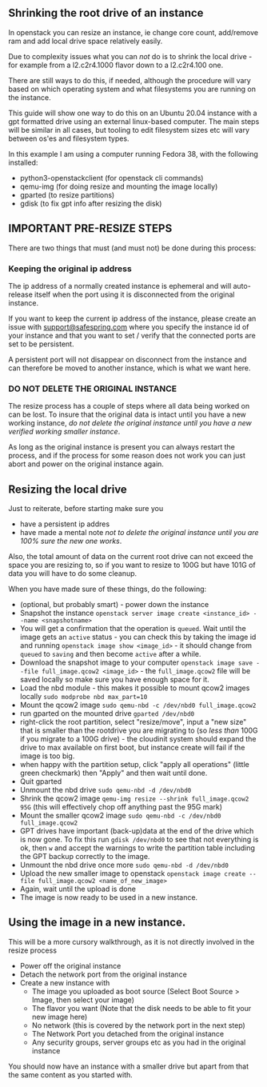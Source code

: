 ## Shrinking the root drive of an instance

In openstack you can resize an instance, ie change core count, add/remove ram and add local drive space relatively easily.

Due to complexity issues what you can _not_ do is to shrink the local drive - for example from a l2.c2r4.1000 flavor down to a l2.c2r4.100 one.

There are still ways to do this, if needed, although the procedure will vary based on which operating system and what filesystems you are running on the instance.

This guide will show one way to do this on an Ubuntu 20.04 instance with a gpt formatted drive using an external linux-based computer. The main steps will be similar in all cases, but tooling to edit filesystem sizes etc will vary between os'es and filesystem types.

In this example I am using a computer running Fedora 38, with the following installed:

* python3-openstackclient (for openstack cli commands)
* qemu-img (for doing resize and mounting the image locally)
* gparted (to resize partitions)
* gdisk (to fix gpt info after resizing the disk)


## IMPORTANT PRE-RESIZE STEPS

There are two things that must (and must not) be done during this process:

### Keeping the original ip address

The ip address of a normally created instance is ephemeral and will auto-release itself when the port using it is disconnected from the original instance.

If you want to keep the current ip address of the instance, please create an issue with support@safespring.com where you specify the instance id of your instance and that you want to set / verify that the connected ports are set to be persistent.

A persistent port will not disappear on disconnect from the instance and can therefore be moved to another instance, which is what we want here.

### DO NOT DELETE THE ORIGINAL INSTANCE

The resize process has a couple of steps where all data being worked on can be lost. To insure that the original data is intact until you have a new working instance, *do not delete the original instance until you have a new verified working smaller instance*.

As long as the original instance is present you can always restart the process, and if the process for some reason does not work you can just abort and power on the original instance again.

## Resizing the local drive

Just to reiterate, before starting make sure you

* have a persistent ip addres
* have made a mental note _not to delete the original instance until you are 100% sure the new one works_.

Also, the total amount of data on the current root drive can not exceed the space you are resizing to, so if you want to resize to 100G but have 101G of data you will have to do some cleanup.

When you have made sure of these things, do the following:

* (optional, but probably smart) - power down the instance
* Snapshot the instance `openstack server image create <instance_id> --name <snapshotname>`
* You will get a confirmation that the operation is `queued`. Wait until the image gets an `active` status - you can check this by taking the image id and running `openstack image show <image_id>` - it should change from `queued` to `saving` and then become `active` after a while.
* Download the snapshot image to your computer `openstack image save --file full_image.qcow2 <image_id>` - the `full_image.qcow2` file will be saved locally so make sure you have enough space for it.
* Load the nbd module - this makes it possible to mount qcow2 images locally `sudo modprobe nbd max_part=10`
* Mount the qcow2 image `sudo qemu-nbd -c /dev/nbd0 full_image.qcow2`
* run gparted on the mounted drive `gparted /dev/nbd0`
* right-click the root partition, select "resize/move", input a "new size" that is smaller than the rootdrive you are migrating to (so _less than_ 100G if you migrate to a 100G drive) - the cloudinit system should expand the drive to max available on first boot, but instance create will fail if the image is too big.
* when happy with the partition setup, click "apply all operations" (little green checkmark) then "Apply" and then wait until done.
* Quit gparted
* Unmount the nbd drive `sudo qemu-nbd -d /dev/nbd0`
* Shrink the qcow2 image `qemu-img resize --shrink full_image.qcow2 95G` (this will effectively chop off anything past the 95G mark)
* Mount the smaller qcow2 image `sudo qemu-nbd -c /dev/nbd0 full_image.qcow2`
* GPT drives have important (back-up)data at the end of the drive which is now gone. To fix this run `gdisk /dev/nbd0` to see that not everything is ok, then `w` and accept the warnings to write the partition table including the GPT backup correctly to the image.
* Unmount the nbd drive once more `sudo qemu-nbd -d /dev/nbd0`
* Upload the new smaller image to openstack `openstack image create --file full_image.qcow2 <name_of_new_image>`
* Again, wait until the upload is done
* The image is now ready to be used in a new instance.

## Using the image in a new instance.

This will be a more cursory walkthrough, as it is not directly involved in the resize process

* Power off the original instance
* Detach the network port from the original instance
* Create a new instance with
  * The image you uploaded as boot source (Select Boot Source > Image, then select your image)
  * The flavor you want (Note that the disk needs to be able to fit your new image here)
  * No network (this is covered by the network port in the next step)
  * The Network Port you detached from the original instance
  * Any security groups, server groups etc as you had in the original instance

You should now have an instance with a smaller drive but apart from that the same content as you started with.
